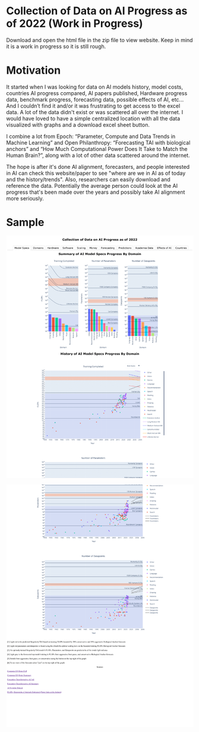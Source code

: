 # Collection of Data on AI Progress as of 2022 (Work in Progress)

Download and open the html file in the zip file to view website. Keep in mind it is a work in progress so it is still rough.

# Motivation
It started when I was looking for data on AI models history, model costs, countries AI progress compared, AI papers published, Hardware progress data, benchmark progress, forecasting data, possible effects of AI, etc... And I couldn’t find it and/or it was frustrating to get access to the excel data. A lot of the data didn't exist or was scattered all over the internet. I would have loved to have a simple centralized location with all the data visualized with graphs and a download excel sheet button.

I combine a lot from Epoch: “Parameter, Compute and Data Trends in Machine Learning” and Open Philanthropy: “Forecasting TAI with biological anchors” and “How Much Computational Power Does It Take to Match the Human Brain?”, along with a lot of other data scattered around the internet.

The hope is after it's done AI alignment, forecasters, and people interested in AI can check this website/paper to see "where are we in AI as of today and the history/trends". Also, researchers can easily download and reference the data. Potentially the average person could look at the AI progress that's been made over the years and possibly take AI alignment more seriously.


# Sample
<p align="center">
  <img width="1000" img src="/Website/references/images/Collection_of_Data_on_AI_Progress.html%23tab1-1.png">
</p>

<p align="center">
  <img width="1000" img src="Website/references/images/Collection_of_Data_on_AI_Progress.html%23tab1-2.png">
</p>
